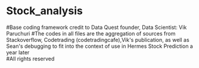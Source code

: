 # Stock_analysis
  #Base coding framework credit to Data Quest founder, Data Scientist: Vik Paruchuri
    #The codes in all files are the aggregation of sources from Stackoverflow, Codetrading (codetradingcafe),Vik's publication, as well as Sean's debugging to fit into the context of use in Hermes Stock Prediction a year later  
#All rights reserved
